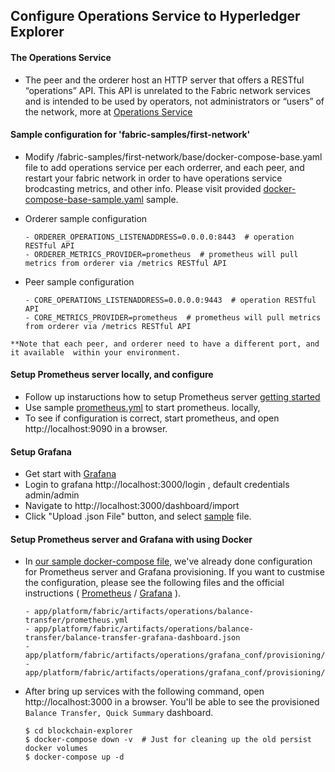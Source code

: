 
<!-- (SPDX-License-Identifier: CC-BY-4.0) -->  <!-- Ensure there is a newline before, and after, this line -->

## Configure Operations Service to Hyperledger Explorer


#### The Operations Service
   - The peer and the orderer host an HTTP server that offers a RESTful “operations” API. This API is unrelated to the Fabric network services and is intended to be used by operators, not administrators or “users” of the network, more at
    [Operations Service](https://hyperledger-fabric.readthedocs.io/en/release-1.4/operations_service.html)


  #### Sample configuration for 'fabric-samples/first-network'

   - Modify <fabric-path>/fabric-samples/first-network/base/docker-compose-base.yaml file to add operations service per each orderrer, and each peer, and restart your fabric network in order to have operations service brodcasting metrics, and other info. Please visit provided [docker-compose-base-sample.yaml](app/platform/fabric/artifacts/fabric-config-samples/first-network/docker-compose-base-sample.yaml) sample.


   - Orderer sample configuration
        ````
        - ORDERER_OPERATIONS_LISTENADDRESS=0.0.0.0:8443  # operation RESTful API
        - ORDERER_METRICS_PROVIDER=prometheus  # prometheus will pull metrics from orderer via /metrics RESTful API
        ````

   - Peer sample configuration
        ````
        - CORE_OPERATIONS_LISTENADDRESS=0.0.0.0:9443  # operation RESTful API
        - CORE_METRICS_PROVIDER=prometheus  # prometheus will pull metrics from orderer via /metrics RESTful API
        ````

    **Note that each peer, and orderer need to have a different port, and it available  within your environment.

  #### Setup Prometheus server locally, and configure

  - Follow up instaructions how to setup Prometheus server [getting started](https://prometheus.io/docs/prometheus/latest/getting_started)
  - Use sample [prometheus.yml](/app/platform/fabric/artifacts/operations/balance-transfer/prometheus.yml) to start prometheus. locally,
  - To see if configuration is correct, start prometheus, and open http://localhost:9090 in a browser.

  #### Setup Grafana

 - Get start with [Grafana](https://grafana.com/grafana)
 - Login to grafana http://localhost:3000/login , default credentials admin/admin
 - Navigate to http://localhost:3000/dashboard/import
 - Click "Upload .json File" button, and select [sample](/app/platform/fabric/artifacts/operations/balance-transfer/balance-transfer-grafana-dashboard.json) file.

  #### Setup Prometheus server and Grafana with using Docker

  - In [our sample docker-compose file](https://github.com/hyperledger/blockchain-explorer/blob/master/docker-compose.yaml), we've already done configuration for Prometheus server and Grafana provisioning. If you want to custmise the configuration, please see the following files and the official instructions ( [Prometheus](https://prometheus.io/docs/prometheus/latest/installation/#using-docker) / [Grafana](https://grafana.com/docs/administration/provisioning/#provisioning-grafana) ).
     ```
     - app/platform/fabric/artifacts/operations/balance-transfer/prometheus.yml
     - app/platform/fabric/artifacts/operations/balance-transfer/balance-transfer-grafana-dashboard.json
     - app/platform/fabric/artifacts/operations/grafana_conf/provisioning/dashboards/dashboard.yaml
     - app/platform/fabric/artifacts/operations/grafana_conf/provisioning/datasources/datasource.yaml
     ```

  - After bring up services with the following command, open http://localhost:3000 in a browser. You'll be able to see the provisioned `Balance Transfer, Quick Summary` dashboard.
    ```
    $ cd blockchain-explorer
    $ docker-compose down -v  # Just for cleaning up the old persist docker volumes
    $ docker-compose up -d
    ```